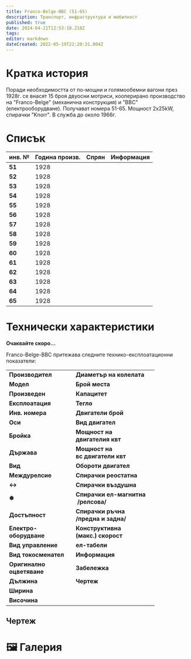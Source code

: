 ```yaml
---
title: Franco-Belge-BBC (51-65)
description: Транспорт, инфраструктура и мобилност
published: true
date: 2024-04-21T12:53:18.218Z
tags: 
editor: markdown
dateCreated: 2022-05-19T22:20:31.004Z
---
```


# Кратка история

Поради необходимостта от по-мощни и голямообемни вагони през 1928г. се внасят 15 броя двуосни мотриси, кооперирано производство на "Franco-Belge" (механична конструкция) и "ВВС" (електрооборудване). Получават номера 51-65. Мощност 2х25kW, спирачки "Knorr". В служба до около 1966г.

# Списък

| **инв. №** | **Година произв.** | Спрян | Информация |
| --- | --- | --- | --- |
| **51** | 1928 |     |     |
| **52** | 1928 |     |     |
| **53** | 1928 |     |     |
| **54** | 1928 |     |     |
| **55** | 1928 |     |     |
| **56** | 1928 |     |     |
| **57** | 1928 |     |     |
| **58** | 1928 |     |     |
| **59** | 1928 |     |     |
| **60** | 1928 |     |     |
| **61** | 1928 |     |     |
| **62** | 1928 |     |     |
| **63** | 1928 |     |     |
| **64** | 1928 |     |     |
| **65** | 1928 |     |     |

# Технически характеристики

**Oчаквайте скоро…**

Franco-Belge-BBC притежава следните технико-експлоатационни показатели:

|     |     |     |     |
| --- | --- | --- | --- |
| **Производител** |     | **Диаметър на колелата** |     |
| **Модел** |     | **Брой места** |     |
| **Произведен** |     | **Капацитет** |     |
| **Експлоатация** |     | **Тегло** |     |
| **Инв. номера** |     | **Двигатели брой** |     |
| **Оси** |     | **Вид двигател** |     |
| **Бройка** |     | **Мощност на**   <br>**двигателия квт** |     |
| **Държава** |     | **Мощност на**   <br>**вс двигатели квт** |     |
| **Вид** |     | **Обороти двигател** |     |
| **Междурелсие** |     | **Спирачки реостатна** |     |
| **↔** |     | **Спирачки въздушна** |     |
| **❅** |     | **Спирачки ел-магнитна**  <br> **/релсова/** |     |
| **Достъпност** |     | **Спирачки ръчна**  <br>**/предна и задна/** |     |
| **Електро-**  <br>**оборудване** |     | **Конструктивна**   <br>**(макс.) скорост** |     |
| **Вид управление** |     | **ел-табели** |     |
| **Вид токосменател** |     | **Информация** |     |
| **Оригинално**  <br>**оцветяване** |     | **Забележка** |     |
| **Дължина** |     | **Чертеж** |     |
| **Ширина** |     |     |     |
| **Височина** |     |     |     |

## Чертеж

# 🖼️ Галерия